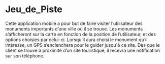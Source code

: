# Jeu_de_Piste

Cette application mobile a pour but de faire visiter l’utilisateur des 
monuments importants d’une ville où il se trouve. Les monuments s’afficheront 
sur la carte en fonction de la position de l’utilisateur, et des options choisies 
par celui-ci. Lorsqu’il aura choisi le monument qu’il intéresse, un GPS s’enclenchera 
pour le guider jusqu'à ce site. Dès que le client se trouve à proximité d’un site touristique,
il recevra une notification sur son téléphone.
